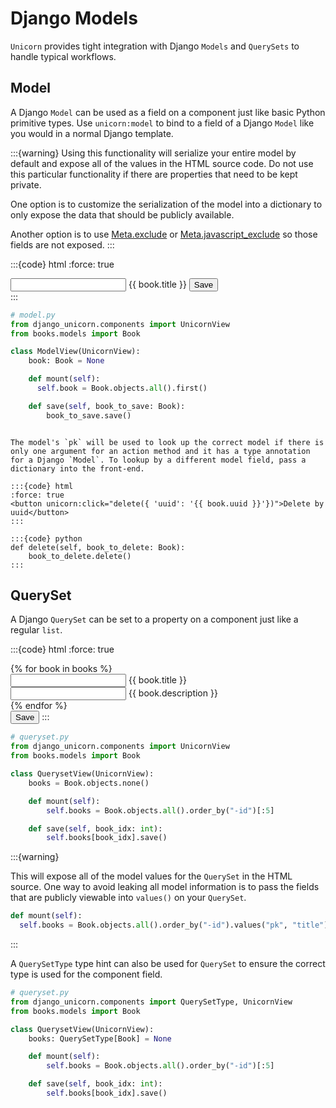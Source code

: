 # Django Models

`Unicorn` provides tight integration with Django `Models` and `QuerySets` to handle typical workflows.

## Model

A Django `Model` can be used as a field on a component just like basic Python primitive types. Use `unicorn:model` to bind to a field of a Django `Model` like you would in a normal Django template.

:::{warning}
Using this functionality will serialize your entire model by default and expose all of the values in the HTML source code. Do not use this particular functionality if there are properties that need to be kept private.

One option is to customize the serialization of the model into a dictionary to only expose the data that should be publicly available.

Another option is to use [Meta.exclude](advanced.md#exclude) or [Meta.javascript_exclude](advanced.md#javascript_exclude) so those fields are not exposed.
:::

:::{code} html
:force: true

<!-- model.html -->
<div>
  <input unicorn:model.defer="book.title" type="text" id="book" />
  {{ book.title }}
  <button unicorn:click="save({{ book.pk }})">Save</button>
</div>
:::

```python
# model.py
from django_unicorn.components import UnicornView
from books.models import Book

class ModelView(UnicornView):
    book: Book = None

    def mount(self):
      self.book = Book.objects.all().first()

    def save(self, book_to_save: Book):
        book_to_save.save()
```

```{note}

The model's `pk` will be used to look up the correct model if there is only one argument for an action method and it has a type annotation for a Django `Model`. To lookup by a different model field, pass a dictionary into the front-end.

:::{code} html
:force: true
<button unicorn:click="delete({ 'uuid': '{{ book.uuid }}'})">Delete by uuid</button>
:::

:::{code} python
def delete(self, book_to_delete: Book):
    book_to_delete.delete()
:::

```

## QuerySet

A Django `QuerySet` can be set to a property on a component just like a regular `list`.

:::{code} html
:force: true

<!-- queryset.html -->
<div>
    {% for book in books %}
    <div>
      <div>
        <input unicorn:model.defer="books.{{ forloop.counter0 }}.title" type="text" id="title" />
        {{ book.title }}
      </div>
      <div>
        <input unicorn:model.defer="books.{{ forloop.counter0 }}.description" type="text" id="description" />
        {{ book.description }}
      </div>
    </div>
    {% endfor %}

  </div>
  <button unicorn:click="save({{ forloop.counter0 }})">Save</button>
</div>
:::

```python
# queryset.py
from django_unicorn.components import UnicornView
from books.models import Book

class QuerysetView(UnicornView):
    books = Book.objects.none()

    def mount(self):
        self.books = Book.objects.all().order_by("-id")[:5]

    def save(self, book_idx: int):
        self.books[book_idx].save()
```

:::{warning}

This will expose all of the model values for the `QuerySet` in the HTML source. One way to avoid leaking all model information is to pass the fields that are publicly viewable into `values()` on your `QuerySet`.

```python
def mount(self):
  self.books = Book.objects.all().order_by("-id").values("pk", "title")[:5]
```

:::

A `QuerySetType` type hint can also be used for `QuerySet` to ensure the correct type is used for the component field.

```python
# queryset.py
from django_unicorn.components import QuerySetType, UnicornView
from books.models import Book

class QuerysetView(UnicornView):
    books: QuerySetType[Book] = None

    def mount(self):
        self.books = Book.objects.all().order_by("-id")[:5]

    def save(self, book_idx: int):
        self.books[book_idx].save()
```
